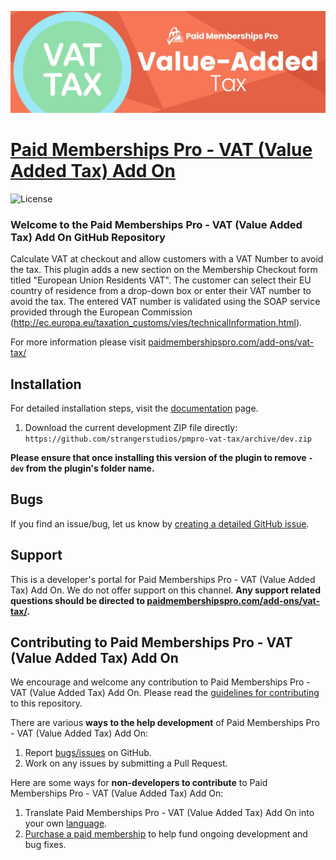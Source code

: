 ![](pmpro-vat-tax-banner.jpeg)

# [Paid Memberships Pro - VAT (Value Added Tax) Add On](https://www.paidmembershipspro.com/add-ons/vat-tax/) #

![License](https://img.shields.io/badge/license-GPL--2.0%2B-red.svg?style=flat-square)

### Welcome to the Paid Memberships Pro - VAT (Value Added Tax) Add On GitHub Repository
Calculate VAT at checkout and allow customers with a VAT Number to avoid the tax. This plugin adds a new section on the Membership Checkout form titled "European Union Residents VAT". The customer can select their EU country of residence from a drop-down box or enter their VAT number to avoid the tax. The entered VAT number is validated using the SOAP service provided through the European Commission (http://ec.europa.eu/taxation_customs/vies/technicalInformation.html).

For more information please visit [paidmembershipspro.com/add-ons/vat-tax/](https://www.paidmembershipspro.com/add-ons/vat-tax/)

## Installation ##
For detailed installation steps, visit the [documentation](https://www.paidmembershipspro.com/add-ons/vat-tax/) page.

1. Download the current development ZIP file directly: `https://github.com/strangerstudios/pmpro-vat-tax/archive/dev.zip`

**Please ensure that once installing this version of the plugin to remove `-dev` from the plugin's folder name.**

## Bugs ##
If you find an issue/bug, let us know by [creating a detailed GitHub issue](https://github.com/strangerstudios/pmpro-vat-tax/issues/new).

## Support ##
This is a developer's portal for Paid Memberships Pro - VAT (Value Added Tax) Add On. We do not offer support on this channel. **Any support related questions should be directed to [paidmembershipspro.com/add-ons/vat-tax/](https://www.paidmembershipspro.com/add-ons/vat-tax/).**

## Contributing to Paid Memberships Pro - VAT (Value Added Tax) Add On ##
We encourage and welcome any contribution to Paid Memberships Pro - VAT (Value Added Tax) Add On. Please read the [guidelines for contributing](https://github.com/strangerstudios/paid-memberships-pro/blob/dev/.github/CONTRIBUTING.md) to this repository.

There are various **ways to the help development** of Paid Memberships Pro - VAT (Value Added Tax) Add On:

1. Report [bugs/issues](https://github.com/strangerstudios/pmpro-vat-tax/issues/new) on GitHub.
2. Work on any issues by submitting a Pull Request.

Here are some ways for **non-developers to contribute** to Paid Memberships Pro - VAT (Value Added Tax) Add On:

1. Translate Paid Memberships Pro - VAT (Value Added Tax) Add On into your own [language](https://www.paidmembershipspro.com/paid-memberships-pro-in-your-language/).
2. [Purchase a paid membership](https://paidmembershipspro.com/pricing) to help fund ongoing development and bug fixes.